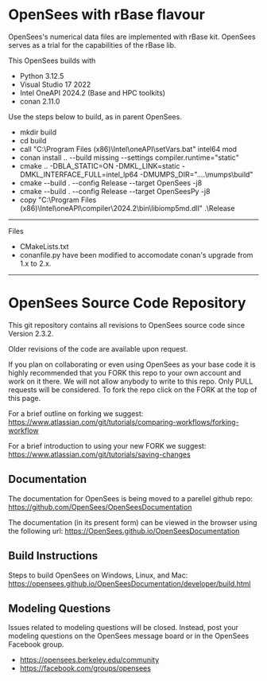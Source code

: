 # OpenSees with rBase flavour

OpenSees's numerical data files are implemented with rBase kit.
OpenSees serves as a trial for the capabilities of the rBase lib.

This OpenSees builds with
 - Python 3.12.5
 - Visual Studio 17 2022
 - Intel OneAPI 2024.2 (Base and HPC toolkits)
 - conan 2.11.0

Use the steps below to build, as in parent OpenSees.
- mkdir build
- cd build
- call "C:\Program Files (x86)\Intel\oneAPI\setVars.bat" intel64 mod
- conan install .. --build missing --settings compiler.runtime="static"
- cmake .. -DBLA_STATIC=ON -DMKL_LINK=static -DMKL_INTERFACE_FULL=intel_lp64 -DMUMPS_DIR="..\..\mumps\build"
- cmake --build . --config Release --target OpenSees -j8
- cmake --build . --config Release --target OpenSeesPy -j8
- copy "C:\Program Files (x86)\Intel\oneAPI\compiler\2024.2\bin\libiomp5md.dll" .\Release
-----------------------------------------------------------------
Files
  - CMakeLists.txt
  - conanfile.py
have been modified to accomodate conan's upgrade from 1.x to 2.x.
-----------------------------------------------------------------

# OpenSees Source Code Repository

This git repository contains all revisions to OpenSees source code since Version 2.3.2.

Older revisions of the code are available upon request.

If you plan on collaborating or even using OpenSees as your base code it is highly recommended that
you FORK this repo to your own account and work on it there. We will not allow anybody to write to
this repo. Only PULL requests will be considered. To fork the repo click on the FORK at the top of this page.

For a brief outline on forking we suggest:
https://www.atlassian.com/git/tutorials/comparing-workflows/forking-workflow

For a brief introduction to using your new FORK we suggest:
https://www.atlassian.com/git/tutorials/saving-changes

## Documentation
The documentation for OpenSees is being moved to a parellel github repo:
https://github.com/OpenSees/OpenSeesDocumentation

The documentation (in its present form) can be viewed in the browser using the following url:
https://OpenSees.github.io/OpenSeesDocumentation

## Build Instructions
Steps to build OpenSees on Windows, Linux, and Mac:
https://opensees.github.io/OpenSeesDocumentation/developer/build.html

## Modeling Questions
Issues related to modeling questions will be closed. Instead, post your modeling questions on the OpenSees 
message board or in the OpenSees Facebook group.
+ https://opensees.berkeley.edu/community
+ https://facebook.com/groups/opensees
